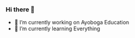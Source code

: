 ### Hi there 👋

- 🔭 I’m currently working on Ayoboga Education
- 🌱 I’m currently learning Everything
